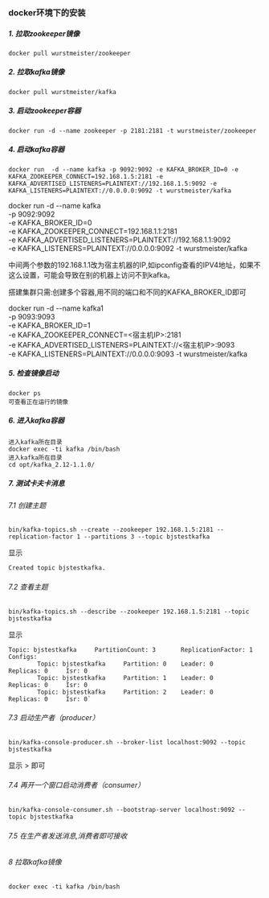 ### docker环境下的安装


##### 1. 拉取zookeeper镜像
```
docker pull wurstmeister/zookeeper
```

##### 2. 拉取kafka镜像
```
docker pull wurstmeister/kafka
```

##### 3. 启动zookeeper容器
```
docker run -d --name zookeeper -p 2181:2181 -t wurstmeister/zookeeper
```
##### 4. 启动kafka容器
```
docker run  -d --name kafka -p 9092:9092 -e KAFKA_BROKER_ID=0 -e KAFKA_ZOOKEEPER_CONNECT=192.168.1.5:2181 -e KAFKA_ADVERTISED_LISTENERS=PLAINTEXT://192.168.1.5:9092 -e KAFKA_LISTENERS=PLAINTEXT://0.0.0.0:9092 -t wurstmeister/kafka
```

docker run  -d --name kafka \
-p 9092:9092 \
-e KAFKA_BROKER_ID=0 \
-e KAFKA_ZOOKEEPER_CONNECT=192.168.1.1:2181 \
-e KAFKA_ADVERTISED_LISTENERS=PLAINTEXT://192.168.1.1:9092 \
-e KAFKA_LISTENERS=PLAINTEXT://0.0.0.0:9092 -t wurstmeister/kafka

中间两个参数的192.168.1.1改为宿主机器的IP,如ipconfig查看的IPV4地址，如果不这么设置，可能会导致在别的机器上访问不到kafka。

搭建集群只需:创建多个容器,用不同的端口和不同的KAFKA_BROKER_ID即可

docker run -d --name kafka1 \
-p 9093:9093 \
-e KAFKA_BROKER_ID=1 \
-e KAFKA_ZOOKEEPER_CONNECT=<宿主机IP>:2181 \
-e KAFKA_ADVERTISED_LISTENERS=PLAINTEXT://<宿主机IP>:9093 \
-e KAFKA_LISTENERS=PLAINTEXT://0.0.0.0:9093 -t wurstmeister/kafka
##### 5. 检查镜像启动
```
docker ps
可查看正在运行的镜像
```
##### 6. 进入kafka容器
```
进入kafka所在目录
docker exec -ti kafka /bin/bash
进入kafka所在目录
cd opt/kafka_2.12-1.1.0/
```
##### 7. 测试卡夫卡消息

###### 7.1 创建主题
```
bin/kafka-topics.sh --create --zookeeper 192.168.1.5:2181 --replication-factor 1 --partitions 3 --topic bjstestkafka
```
显示
```
Created topic bjstestkafka.
```

###### 7.2 查看主题
```
bin/kafka-topics.sh --describe --zookeeper 192.168.1.5:2181 --topic bjstestkafka
```
显示
```
Topic: bjstestkafka     PartitionCount: 3       ReplicationFactor: 1    Configs:
        Topic: bjstestkafka     Partition: 0    Leader: 0       Replicas: 0     Isr: 0
        Topic: bjstestkafka     Partition: 1    Leader: 0       Replicas: 0     Isr: 0
        Topic: bjstestkafka     Partition: 2    Leader: 0       Replicas: 0     Isr: 0`
```
###### 7.3 启动生产者（producer）
```
bin/kafka-console-producer.sh --broker-list localhost:9092 --topic bjstestkafka
```
显示 > 即可
###### 7.4 再开一个窗口启动消费者（consumer）
```
bin/kafka-console-consumer.sh --bootstrap-server localhost:9092 --topic bjstestkafka
```
###### 7.5 在生产者发送消息,消费者即可接收
###### 8 拉取kafka镜像
```
docker exec -ti kafka /bin/bash
```

